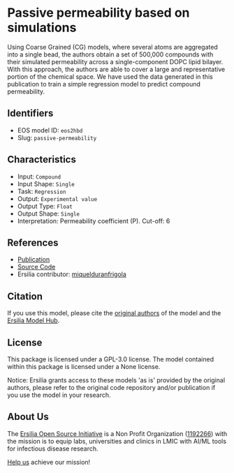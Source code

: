 # Passive permeability based on simulations

Using Coarse Grained (CG) models, where several atoms are aggregated into a single bead, the authors obtain a set of 500,000 compounds with their simulated permeability across a single-component DOPC lipid bilayer. With this approach, the authors are able to cover a large and representative portion of the chemical space. We have used the data generated in this publication to train a simple regression model to predict compound permeability.

## Identifiers

* EOS model ID: `eos2hbd`
* Slug: `passive-permeability`

## Characteristics

* Input: `Compound`
* Input Shape: `Single`
* Task: `Regression`
* Output: `Experimental value`
* Output Type: `Float`
* Output Shape: `Single`
* Interpretation: Permeability coefficient (P). Cut-off: 6

## References

* [Publication](https://pubs.acs.org/doi/full/10.1021/acscentsci.8b00718?ref=recommended)
* [Source Code](https://pubs.acs.org/doi/full/10.1021/acscentsci.8b00718?ref=recommended)
* Ersilia contributor: [miquelduranfrigola](https://github.com/miquelduranfrigola)

## Citation

If you use this model, please cite the [original authors](https://pubs.acs.org/doi/full/10.1021/acscentsci.8b00718?ref=recommended) of the model and the [Ersilia Model Hub](https://github.com/ersilia-os/ersilia/blob/master/CITATION.cff).

## License

This package is licensed under a GPL-3.0 license. The model contained within this package is licensed under a None license.

Notice: Ersilia grants access to these models 'as is' provided by the original authors, please refer to the original code repository and/or publication if you use the model in your research.

## About Us

The [Ersilia Open Source Initiative](https://ersilia.io) is a Non Profit Organization ([1192266](https://register-of-charities.charitycommission.gov.uk/charity-search/-/charity-details/5170657/full-print)) with the mission is to equip labs, universities and clinics in LMIC with AI/ML tools for infectious disease research.

[Help us](https://www.ersilia.io/donate) achieve our mission!